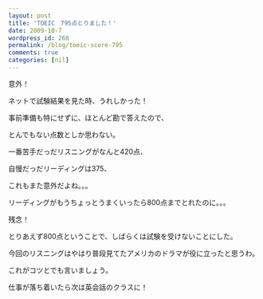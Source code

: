 ```yaml
---
layout: post
title: 'TOEIC　795点とりました！'
date: 2009-10-7
wordpress_id: 268
permalink: /blog/toeic-score-795
comments: true
categories: [nil]
---
```

<div class="section">
<p>意外！</p>
<p>ネットで試験結果を見た時、うれしかった！</p>
<p>事前準備も特にせずに、ほとんど勘で答えたので、</p>
<p>とんでもない点数としか思わない。</p>
<p>一番苦手だっだリスニングがなんと420点、</p>
<p>自慢だっだリーディングは375、</p>
<p>これもまた意外だよね。。。</p>
<p>リーディングがもうちょっとうまくいったら800点までとれたのに。。。</p>
<p>残念！</p>
<p>とりあえず800点ということで、しばらくは試験を受けないことにした。</p>
<p>今回のリスニングはやはり普段見てたアメリカのドラマが役に立ったと思うわ。</p>
<p>これがコツとでも言いましょう。</p>
<p>仕事が落ち着いたら次は英会話のクラスに！</p>
</div>
